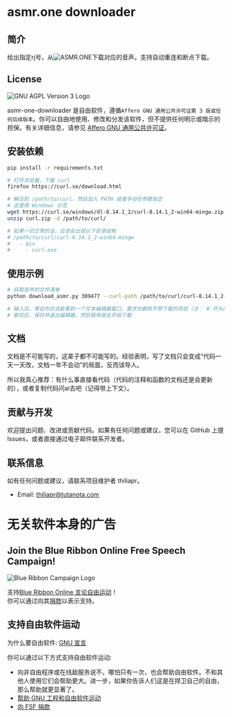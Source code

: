 # asmr.one downloader
## 简介
给出指定rj号，从![ASMR.ONE](https://asmr.one/)下载对应的音声。支持自动重连和断点下载。

## License
![GNU AGPL Version 3 Logo](https://www.gnu.org/graphics/agplv3-with-text-162x68.png)

asmr-one-downloader 是自由软件，遵循`Affero GNU 通用公共许可证第 3 版或任何后续版本`。你可以自由地使用、修改和分发该软件，但不提供任何明示或暗示的担保。有关详细信息，请参见 [Affero GNU 通用公共许可证](https://www.gnu.org/licenses/agpl-3.0.html)。

## 安装依赖
```bash
pip install -r requirements.txt

# 打开浏览器，下载 curl
firefox https://curl.se/download.html

# 解压到 /path/to/curl，然后加入 PATH 或者手动在参数指定
# 这里用 Windows 示范
wget https://curl.se/windows/dl-8.14.1_2/curl-8.14.1_2-win64-mingw.zip -O curl.zip
unzip curl.zip -d /path/to/curl/

# 如果一切正常的话，应该会出现以下目录结构
# /path/to/curl/curl-8.14.1_2-win64-mingw
#   - bin
#     - curl.exe
```

## 使用示例
```bash
# 获取音声的文件清单
python download_asmr.py 309477 --curl-path /path/to/curl/curl-8.14.1_2-win64-mingw/bin/curl.exe

# 输入后，等会你应该能看到一个文本编辑器窗口，要求你删除不想下载的项目（注：`#`开头的行为注释，不用管它）
# 删完后，保存并退出编辑器，然后程序就会开始下载
```

## 文档
文档是不可能写的，这辈子都不可能写的。经验表明，写了文档只会变成“代码一天一天改，文档一年不会动”的局面，反而误导人。

所以我真心推荐：有什么事直接看代码（代码的注释和函数的文档还是会更新的），或者复制代码问ai去吧（记得带上下文）。

## 贡献与开发
欢迎提出问题、改进或贡献代码。如果有任何问题或建议，您可以在 GitHub 上提 Issues，或者直接通过电子邮件联系开发者。

## 联系信息
如有任何问题或建议，请联系项目维护者 thiliapr。
- Email: thiliapr@tutanota.com

# 无关软件本身的广告
## Join the Blue Ribbon Online Free Speech Campaign!
![Blue Ribbon Campaign Logo](https://www.eff.org/files/brstrip.gif)

支持[Blue Ribbon Online 言论自由运动](https://www.eff.org/pages/blue-ribbon-campaign)！  
你可以通过向其[捐款](https://supporters.eff.org/donate)以表示支持。

## 支持自由软件运动
为什么要自由软件: [GNU 宣言](https://www.gnu.org/gnu/manifesto.html)

你可以通过以下方式支持自由软件运动:
- 向非自由程序或在线敌服务说不，哪怕只有一次，也会帮助自由软件。不和其他人使用它们会帮助更大。进一步，如果你告诉人们这是在捍卫自己的自由，那么帮助就更显著了。
- [帮助 GNU 工程和自由软件运动](https://www.gnu.org/help/help.html)
- [向 FSF 捐款](https://www.fsf.org/about/ways-to-donate/)